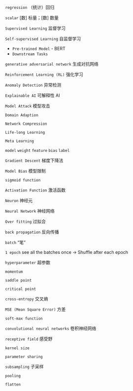 `regression`  （统计）回归 

`scalar` [数] 标量；[数] 数量

`Supervised Learning` 监督学习

`Self-supervised Learning` 自监督学习

- `Pre-trained Model` - BERT
- `Downstream Tasks`

`generative adversarial network` 生成对抗网络

`Reinforcement Learning (RL)`  强化学习

`Anomaly Detection` 异常检测

`Explainable AI` 可解释性 AI

`Model Attack` 模型攻击

`Domain Adaption`

`Network Compression`

`Life-long Learning` 

`Meta Learning`

`model`  `weight`  `feature`  `bias` `label`

`Gradient Descent` 梯度下降法

`Model Bias` 模型限制

`sigmoid function`

`Activation Function` 激活函数

`Neuron` 神经元

`Neural Network` 神经网络

`Over fitting` 过拟合

`back propagation` 反向传播

`batch` “笔”

`1 epoch` see all the batches once -> Shuffle after each epoch
 
`hyperparameter` 超参数

`momentum`

`saddle point`

`critical point`

`cross-entropy` 交叉熵

`MSE (Mean Square Error)` 方差

`soft-max function`

`convolutional neural networks` 卷积神经网络

`receptive field` 感受野

`kernel size` 

`parameter sharing`

`subsampling` 子采样

`pooling`

`flatten`
